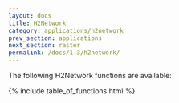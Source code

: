 ```yaml
---
layout: docs
title: H2Network
category: applications/h2network
prev_section: applications
next_section: raster
permalink: /docs/1.3/h2network/
---
```


The following H2Network functions are available:

{% include table_of_functions.html %}
